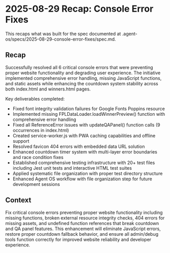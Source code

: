 # 2025-08-29 Recap: Console Error Fixes

This recaps what was built for the spec documented at .agent-os/specs/2025-08-29-console-error-fixes/spec.md.

## Recap

Successfully resolved all 6 critical console errors that were preventing proper website functionality and degrading user experience. The initiative implemented comprehensive error handling, missing JavaScript functions, and static assets while enhancing the countdown system stability across both index.html and winners.html pages.

Key deliverables completed:
- Fixed font integrity validation failures for Google Fonts Poppins resource
- Implemented missing FPLDataLoader.loadWinnerPreview() function with comprehensive error handling
- Fixed all ReferenceError issues with updateQAPanel() function calls (9 occurrences in index.html)
- Created service-worker.js with PWA caching capabilities and offline support
- Resolved favicon 404 errors with embedded data URL solution
- Enhanced countdown timer system with multi-layer error boundaries and race condition fixes
- Established comprehensive testing infrastructure with 20+ test files including Jest unit tests and interactive HTML test suites
- Applied systematic file organization with proper test directory structure
- Enhanced Agent OS workflow with file organization step for future development sessions

## Context

Fix critical console errors preventing proper website functionality including missing functions, broken external resource integrity checks, 404 errors for missing assets, and undefined function references that break countdown and QA panel features. This enhancement will eliminate JavaScript errors, restore proper countdown fallback behavior, and ensure all admin/debug tools function correctly for improved website reliability and developer experience.